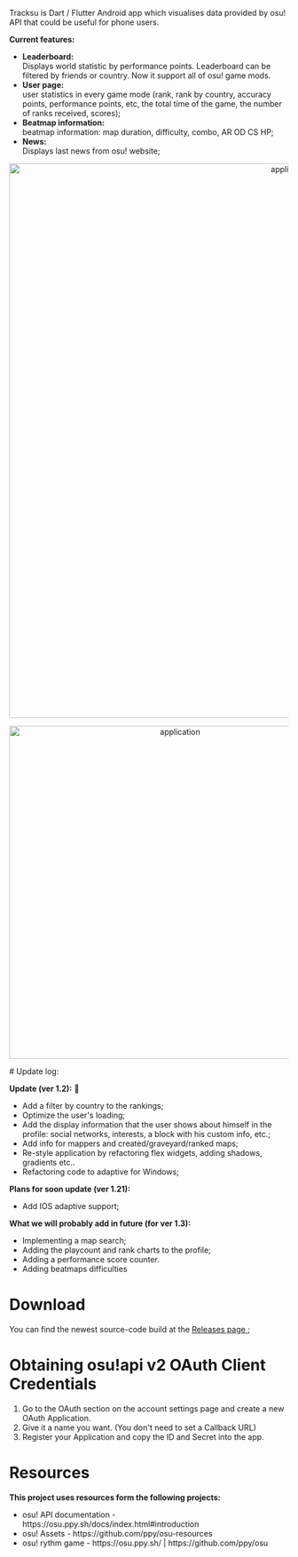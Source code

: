 <p align="left">
Tracksu is Dart / Flutter Android app which visualises data provided by osu! API
that could be useful for phone users.


<b> Current features:</b></br>
<ul>
  <li><b>Leaderboard: </b></br>
  Displays world statistic by performance points. 
  Leaderboard can be filtered by friends or country. 
  Now it support all of osu! game mods.
<li><b>User page: </b></br>
user statistics in every game mode (rank, rank by country,
accuracy points, performance points, etc, the total time of the game, the number of ranks received, scores);
<li><b>Beatmap information: </b></br>
beatmap information: map duration, difficulty, combo, AR OD CS HP;
<li><b>News: </b></br>
Displays last news from osu! website;
</ul>
</p>      

<p align="center">
  <img src="https://i.imgur.com/sAJppQf.png" alt="application" width="1000" />
</p>
<p align="center">
  <img src="https://i.imgur.com/XFytOx1.png" alt="application" width="600" />
</p>
# Update log:
<p>
<b>Update (ver 1.2):</b> 🧚
<ul>
<li>Add a filter by country to the rankings;
<li>Optimize the user's loading;
<li>Add the display information that the user shows about himself in the profile: social networks, interests, a block with his custom info, etc.;
<li>Add info for mappers and created/graveyard/ranked maps;
<li>Re-style application by refactoring flex widgets, adding shadows, gradients etc..
<li>Refactoring code to adaptive for Windows;
</ul>
<b>Plans for soon update (ver 1.21):</b> 
<ul>
<li>Add IOS adaptive support;
</ul>
<b>What we will probably add in future (for ver 1.3):</b>
<ul>
<li>Implementing a map search;
<li>Adding the playcount and rank charts to the profile;
<li>Adding a performance score counter.
<li>Adding beatmaps difficulties
</ul>

# Download
You can find the newest source-code build at the [Releases page ](https://github.com/Wratheus/osu-Track/releases/latest); </br>
# Obtaining osu!api v2 OAuth Client Credentials
<ol>
<li>Go to the OAuth section on the account settings page and create a new OAuth Application.</li>
<li>Give it a name you want. (You don't need to set a Callback URL)</li>
<li>Register your Application and copy the ID and Secret into the app.</li>
</ol>

# Resources
<b>This project uses resources form the following projects:</b>
<ul>
<li>osu! API documentation - https://osu.ppy.sh/docs/index.html#introduction</li>
<li>osu! Assets - https://github.com/ppy/osu-resources</li>
<li>osu! rythm game - https://osu.ppy.sh/ | https://github.com/ppy/osu </li>
</ul>
